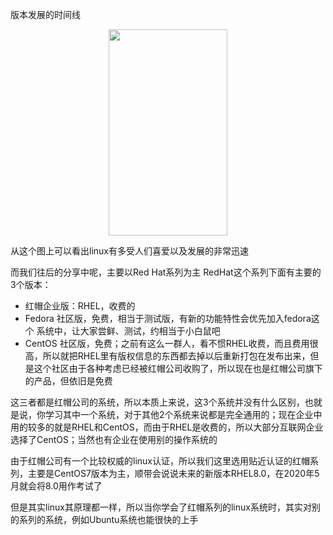 版本发展的时间线

<div align="center">
<img src="https://raw.githubusercontent.com/zzzhbr/notebook-image/master/notebook/2019/09/11/gldt_v19.04-1568189259094.png" height="330" width="190" >
</div>


从这个图上可以看出linux有多受人们喜爱以及发展的非常迅速

而我们往后的分享中呢，主要以Red Hat系列为主
RedHat这个系列下面有主要的3个版本：	
- 红帽企业版：RHEL，收费的
- Fedora 社区版，免费，相当于测试版，有新的功能特性会优先加入fedora这个    系统中，让大家尝鲜、测试，约相当于小白鼠吧
- CentOS 社区版，免费；之前有这么一群人，看不惯RHEL收费，而且费用很高，所以就把RHEL里有版权信息的东西都去掉以后重新打包在发布出来，但是这个社区由于各种考虑已经被红帽公司收购了，所以现在也是红帽公司旗下的产品，但依旧是免费
	
	
这三者都是红帽公司的系统，所以本质上来说，这3个系统并没有什么区别，也就是说，你学习其中一个系统，对于其他2个系统来说都是完全通用的；现在企业中用的较多的就是RHEL和CentOS，而由于RHEL是收费的，所以大部分互联网企业选择了CentOS；当然也有企业在使用别的操作系统的

由于红帽公司有一个比较权威的linux认证，所以我们这里选用贴近认证的红帽系列，主要是CentOS7版本为主，顺带会说说未来的新版本RHEL8.0，在2020年5月就会将8.0用作考试了

但是其实linux其原理都一样，所以当你学会了红帽系列的linux系统时，其实对别的系列的系统，例如Ubuntu系统也能很快的上手
